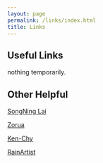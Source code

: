 ```yaml
---
layout: page
permalink: /links/index.html
title: Links
---
```


## Useful Links

nothing temporarily.



## Other Helpful

[SongNing Lai]( https://xll0328.github.io/)

[Zorua](https://zoruasama.gitee.io/)

[Ken-Chy](https://www.ken-chy129.cn/)

[RainArtist](https://rainartist.top/)

